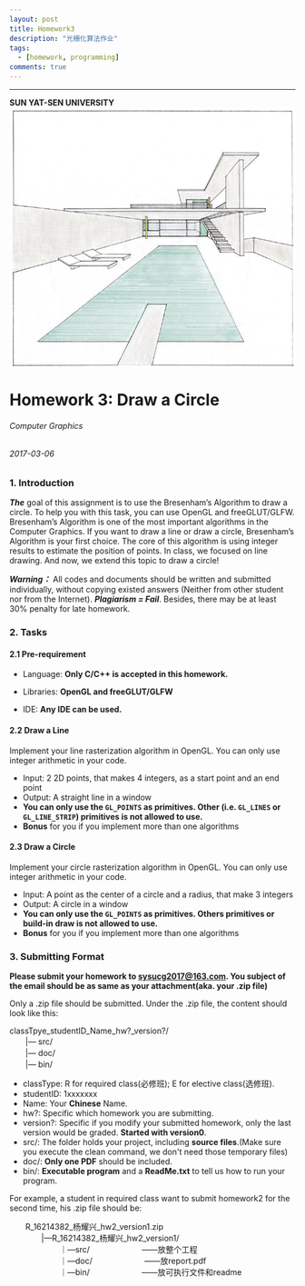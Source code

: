 ```yaml
---
layout: post
title: Homework3
description: "光栅化算法作业"
tags:
  - [homework, programming]
comments: true
---
```


_ _ _
**SUN YAT-SEN UNIVERSITY**
<img src="/images/cover.jpg" style="text-align: center;clear: both;display: block;margin: auto;">


# Homework 3: Draw a Circle
###### Computer Graphics
###### 2017-03-06

### 1. Introduction
***The*** goal of this assignment is to use the Bresenham’s Algorithm to draw a circle. To help you with this task, you can use OpenGL and freeGLUT/GLFW. Bresenham’s Algorithm is one of the most important algorithms in the Computer Graphics. If you want to draw a line or draw a circle, Bresenham’s Algorithm is your first choice. The core of this algorithm is using integer results to estimate the position of points. In class, we focused on line drawing. And now, we extend this topic to draw a circle!

***Warning：*** All codes and documents should be written and submitted individually, without copying existed answers (Neither from other student nor from the Internet). ***Plagiarism = Fail***. Besides, there may be at least 30% penalty for late homework.

### 2. Tasks

#### 2.1 Pre-requirement
- Language: **Only C/C++ is accepted in this homework.**

- Libraries: **OpenGL and freeGLUT/GLFW**

- IDE: **Any IDE can be used.**

#### 2.2 Draw a Line
Implement your line rasterization algorithm in OpenGL. You can only use integer arithmetic in your code.  
- Input: 2 2D points, that makes 4 integers, as a start point and an end point 
- Output: A straight line in a window
- **You can only use the `GL_POINTS` as primitives. Other (i.e. `GL_LINES` or `GL_LINE_STRIP`) primitives is not allowed to use.**
- **Bonus** for you if you implement more than one algorithms

#### 2.3 Draw a Circle  
Implement your circle rasterization algorithm in OpenGL. You can only use integer arithmetic in your code.  
- Input: A point as the center of a circle and a radius, that make 3 integers
- Output: A circle in a window
- **You can only use the `GL_POINTS` as primitives. Others primitives or build-in draw is not allowed to use.**
- **Bonus** for you if you implement more than one algorithms

### 3. Submitting Format  
**Please submit your homework to sysucg2017@163.com. You subject of the email should be as same as your attachment(aka. your .zip file)**  

Only a .zip file should be submitted. Under the .zip file, the content should look like this:  

classTpye\_studentID\_Name\_hw?\_version?/  
　　|— src/  
　　|— doc/  
　　|— bin/  
  
- classType: R for required class(必修班); E for elective class(选修班).
- studentID: 1xxxxxxx
- Name: Your **Chinese** Name.
- hw?: Specific which homework you are submitting.
- version?: Specific if you modify your submitted homework, only the last version would be graded. **Started with version0**.
- src/: The folder holds your project, including **source files**.(Make sure you execute the clean command, we don't need those temporary files)
- doc/: **Only one PDF** should be included.  
- bin/: **Executable program** and a **ReadMe.txt** to tell us how to run your program.  

For example, a student in required class want to submit homework2 for the second time, his .zip file should be:  

　　R\_16214382\_杨耀兴\_hw2\_version1.zip  
  　　　　|—R\_16214382\_杨耀兴\_hw2_version1/  
  　　　　  　　｜—src/  　　　　  　　——放整个工程  
  　　　　  　　｜—doc/  　　　　  　　——放report.pdf  
  　　　　  　　｜—bin/  　　　　  　　——放可执行文件和readme  